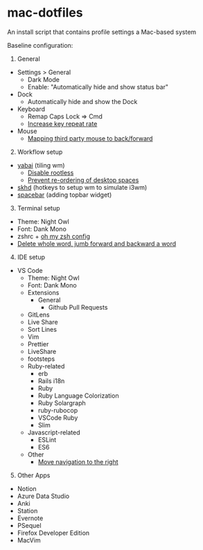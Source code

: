
# mac-dotfiles
An install script that contains profile settings a Mac-based system

Baseline configuration:
1. General
  * Settings > General
    * Dark Mode
    * Enable: "Automatically hide and show status bar"
  * Dock
    * Automatically hide and show the Dock
  * Keyboard
    * Remap Caps Lock => Cmd
    * [Increase key repeat rate](https://apple.stackexchange.com/questions/10467/how-to-increase-keyboard-key-repeat-rate-on-os-x)
  * Mouse
    * [Mapping third party mouse to back/forward](https://sensible-side-buttons.archagon.net/)
2. Workflow setup
  * [yabai](https://github.com/koekeishiya/yabai) (tiling wm)
    * [Disable rootless](https://www.macworld.co.uk/how-to/how-turn-off-mac-os-x-system-integrity-protection-rootless-3638975/)
    * [Prevent re-ordering of desktop spaces](https://apple.stackexchange.com/questions/214348/how-to-prevent-mac-from-changing-the-order-of-desktops-spaces)
  * [skhd](https://github.com/koekeishiya/skhd) (hotkeys to setup wm to simulate i3wm)
  * [spacebar](https://github.com/cmacrae/spacebar) (adding topbar widget)
3. Terminal setup
  * Theme: Night Owl
  * Font: Dank Mono
  * zshrc + [oh my zsh config](https://ohmyz.sh/)
  * [Delete whole word, jumb forward and backward a word](https://medium.com/@jonnyhaynes/jump-forwards-backwards-and-delete-a-word-in-iterm2-on-mac-os-43821511f0a)
4. IDE setup
  * VS Code
    * Theme: Night Owl
    * Font: Dank Mono
    * Extensions
      * General
        * Github Pull Requests
	* GitLens
	* Live Share
	* Sort Lines
	* Vim
	* Prettier
	* LiveShare
	* footsteps
     * Ruby-related
        * erb
       * Rails i18n
       * Ruby
       * Ruby Language Colorization
       * Ruby Solargraph
       * ruby-rubocop
       * VSCode Ruby
       * Slim
      * Javascript-related
        * ESLint
        * ES6
      * Other
        * [Move navigation to the right](https://twitter.com/code/status/1346573944703348743?lang=en)
5. Other Apps
  * Notion
  * Azure Data Studio
  * Anki
  * Station
  * Evernote
  * PSequel
  * Firefox Developer Edition
  * MacVim

